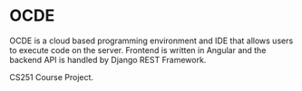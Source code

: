 # OCDE

OCDE is a cloud based programming environment and IDE that allows users to execute code on the server. Frontend is written in Angular and the backend API is handled by Django REST Framework.

CS251 Course Project.